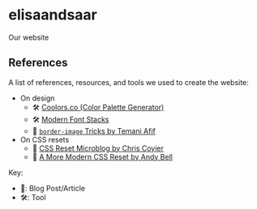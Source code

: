 # elisaandsaar
Our website

## References
A list of references, resources, and tools we used to create the website:
- On design
    - 🛠️ [Coolors.co (Color Palette Generator)](https://coolors.co/)
    - 🛠️ [Modern Font Stacks](https://modernfontstacks.com/)
    - 📝 [`border-image` Tricks by Temani Afif](https://www.smashingmagazine.com/2024/01/css-border-image-property/)
- On CSS resets
    - 📝 [CSS Reset Microblog by Chris Coyier](https://chriscoyier.net/2023/10/03/being-picky-about-a-css-reset-for-fun-pleasure/)
    - 📝 [A More Modern CSS Reset by Andy Bell](https://piccalil.li/blog/a-more-modern-css-reset/) 

Key:
- 📝: Blog Post/Article
- 🛠️: Tool